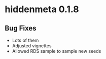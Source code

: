 # hiddenmeta 0.1.8

## Bug Fixes

* Lots of them
* Adjusted vignettes
* Allowed RDS sample to sample new seeds
